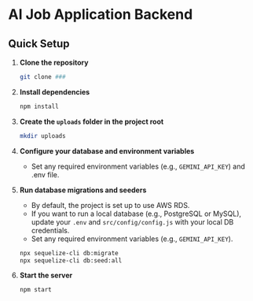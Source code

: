 # AI Job Application Backend

## Quick Setup

1. **Clone the repository**
   ```bash
   git clone ###
   ```

2. **Install dependencies**
   ```bash
   npm install
   ```

3. **Create the `uploads` folder in the project root**
   ```bash
   mkdir uploads
   ```

4. **Configure your database and environment variables**
   - Set any required environment variables (e.g., `GEMINI_API_KEY`) and .env file.

5. **Run database migrations and seeders**
   - By default, the project is set up to use AWS RDS.  
   - If you want to run a local database (e.g., PostgreSQL or MySQL), update your `.env` and `src/config/config.js` with your local DB credentials.
   - Set any required environment variables (e.g., `GEMINI_API_KEY`).

   ```bash
   npx sequelize-cli db:migrate
   npx sequelize-cli db:seed:all
   ```

6. **Start the server**
   ```bash
   npm start
   ``` 